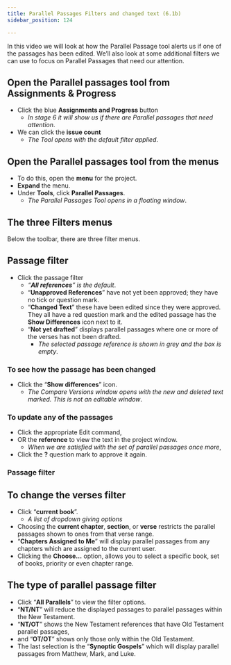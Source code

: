 ```yaml
---
title: Parallel Passages Filters and changed text (6.1b)
sidebar_position: 124

---
```






In this video we will look at how the Parallel Passage tool alerts us if one of the passages has been edited. We’ll also look at some additional filters we can use to focus on Parallel Passages that need our attention.


## Open the Parallel passages tool from Assignments & Progress

- Click the blue **Assignments and Progress** button
	- _In stage 6 it will show us if there are Parallel passages that need attention_.
- We can click the **issue count**
	- _The Tool opens with the default filter applied_.

## Open the Parallel passages tool from the menus

- To do this, open the **menu** for the project.
- **Expand** the menu.
- Under **Tools**, click **Parallel Passages**.
	- _The Parallel Passages Tool opens in a floating window_.

## The three Filters menus


Below the toolbar, there are three filter menus.


## Passage filter

- Click the passage filter
	- _“__**All references**__” is the default_.
	- “**Unapproved References**”
	have not yet been approved; they have no tick or question mark.
	- “**Changed Text**”
	these have been edited since they were approved. They all have a red question mark and the edited passage has the **Show Differences** icon next to it.
	- “**Not yet drafted**” displays parallel passages where one or more of the verses has not been drafted.
		- _The selected passage reference is shown in grey and the box is empty_.

### To see how the passage has been changed

- Click the “**Show differences**” icon.
	- _The Compare Versions window opens with the new and deleted text marked. This is not an editable window_.

### To update any of the passages

- Click the appropriate Edit command,
- OR the **reference** to view the text in the project window.
	- _When we are satisfied with the set of parallel passages once more_,
- Click the **?** question mark to approve it again.

### Passage filter


## To change the verses filter

- Click “**current book**”.
	- _A list of dropdown giving options_
- Choosing the **current chapter**, **section**, or **verse** restricts the parallel passages shown to ones from that verse range.
- “**Chapters Assigned to Me**” will display parallel passages from any chapters which are assigned to the current user.
- Clicking the **Choose…** option, allows you to select a specific book, set of books, priority or even chapter range.

## The type of parallel passage filter

- Click “**All Parallels**” to view the filter options.
- “**NT/NT**” will reduce the displayed passages to parallel passages within the New Testament.
- “**NT/OT**” shows the New Testament references that have Old Testament parallel passages,
- and “**OT/OT**” shows only those only within the Old Testament.
- The last selection is the “**Synoptic Gospels**” which will display parallel passages from Matthew, Mark, and Luke.
